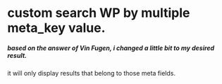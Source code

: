 # custom search WP by multiple meta_key value.

##### based on the answer of Vin Fugen, i changed a little bit to my desired result.


it will only display results that belong to those meta fields.
